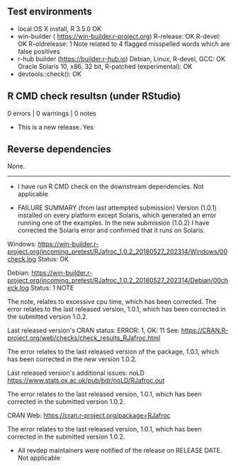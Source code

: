 ## Test environments
* local OS X install, R 3.5.0
   OK
* win-builder ( https://win-builder.r-project.org)
   R-release: OK
   R-devel: OK
   R-oldrelease: 1 Note related to 4 flagged misspelled words which are false positives 
* r-hub builder (https://builder.r-hub.io)
  Debian, Linux, R-devel, GCC: OK
  Oracle Solaris 10, x86, 32 bit, R-patched (experimental): OK
* devtools::check(): OK

## R CMD check resultsn (under RStudio)

0 errors | 0 warnings | 0 notes


* This is a new release.
Yes

## Reverse dependencies
None.

---

* I have run R CMD check on the downstream dependencies.
Not applicable

* FAILURE SUMMARY (from last attempted submission)
Version (1.0.1) installed on every platform except Solaris,
   which generated an error running one of the examples.
In the new submission (1.0.2) I have corrected the Solaris error and confirmed that it runs on Solaris. 

Windows: <https://win-builder.r-project.org/incoming_pretest/RJafroc_1.0.2_20180527_202314/Windows/00check.log>
Status: OK

Debian: <https://win-builder.r-project.org/incoming_pretest/RJafroc_1.0.2_20180527_202314/Debian/00check.log>
Status: 1 NOTE

The note, relates to excessive cpu time, which has been corrected.
The error relates to the last released version, 1.0.1, which has been corrected in the submitted version 1.0.2.
 

Last released version's CRAN status: ERROR: 1, OK: 11
See: <https://CRAN.R-project.org/web/checks/check_results_RJafroc.html>

The error relates to the last released version of the package, 1.0.1, which has been corrected in the new version 1.0.2.

Last released version's additional issues:
  noLD <https://www.stats.ox.ac.uk/pub/bdr/noLD/RJafroc.out>


The error relates to the last released version, 1.0.1, which has been corrected in the submitted version 1.0.2.
 
CRAN Web: <https://cran.r-project.org/package=RJafroc>

The error relates to the last released version, 1.0.1, which has been corrected in the submitted version 1.0.2.


* All revdep maintainers were notified of the release on RELEASE DATE.
Not applicable